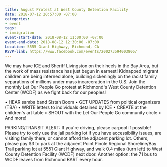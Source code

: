 ```yaml
---
title: August Protest at West County Detention Facility
date: 2018-07-12 20:57:00 -07:00
categories:
- event
tags:
- immigration
event-start-date: 2018-08-12 11:00:00 -07:00
event-end-date: 2018-08-12 12:30:00 -07:00
Location: 5555 Giant Highway, Richmond, CA
RSVP-link: https://www.facebook.com/events/200273594003806/
---
```


We may have ICE and Sheriff Livingston on their heels in the Bay Area, but the work of mass resistance has just begun in earnest! Kidnapped migrant children are being interned alone, building sickeningly on the racist family separations of millions under mass incarceration in the U.S. Join the monthly Let Our People Go protest at Richmond's West County Detention Center (WCDF) as we fight back for our peoples!

• HEAR samba band Sistah Boom
• GET UPDATES from political organizers (TBA)
• WRITE letters to individuals detained by ICE
• CREATE at the children's art table
• SHOUT with the Let Our People Go community circle
• And more!

PARKING/TRANSIT ALERT: If you're driving, please carpool if possible! Please try to only use the jail parking lot if you have accessibility issues, are visiting family there, or cannot afford the adjacent parking lot. Others, please pay $3 to park at the adjacent Point Pinole Regional Shoreline/Bay Trail parking lot at 5551 Giant Highway, and walk 0.4 miles (turn left) to West County Detention Facility (WCDF) next door. Another option: the 71 bus to WCDF leaves from Richmond BART every hour. 